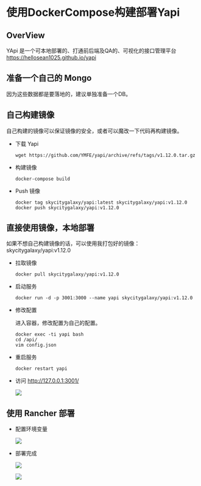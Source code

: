 # 使用DockerCompose构建部署Yapi

## OverView

YApi 是一个可本地部署的、打通前后端及QA的、可视化的接口管理平台 https://hellosean1025.github.io/yapi

## 准备一个自己的 Mongo

因为这些数据都是要落地的，建议单独准备一个DB。

## 自己构建镜像

自己构建的镜像可以保证镜像的安全，或者可以魔改一下代码再构建镜像。

- 下载 Yapi

    ```
    wget https://github.com/YMFE/yapi/archive/refs/tags/v1.12.0.tar.gz
    ```

- 构建镜像

    ```
    docker-compose build
    ```

- Push 镜像

    ```
    docker tag skycitygalaxy/yapi:latest skycitygalaxy/yapi:v1.12.0
    docker push skycitygalaxy/yapi:v1.12.0
    ```

## 直接使用镜像，本地部署

如果不想自己构建镜像的话，可以使用我打包好的镜像：skycitygalaxy/yapi:v1.12.0

- 拉取镜像

    ```
    docker pull skycitygalaxy/yapi:v1.12.0
    ```

- 启动服务

    ```
    docker run -d -p 3001:3000 --name yapi skycitygalaxy/yapi:v1.12.0
    ```

- 修改配置

    进入容器，修改配置为自己的配置。

    ```
    docker exec -ti yapi bash
    cd /api/
    vim config.json
    ```

- 重启服务

    ```
    docker restart yapi
    ```

- 访问 http://127.0.0.1:3001/

    ![](http://cdn.heroxu.com/2019080815652468118063.png)

## 使用 Rancher 部署

- 配置环境变量

    ![](http://cdn.heroxu.com/20190808156524572847385.png)

- 部署完成

    ![](http://cdn.heroxu.com/20190808156524588021590.png)

    ![](http://cdn.heroxu.com/20190808156524581769215.png)
